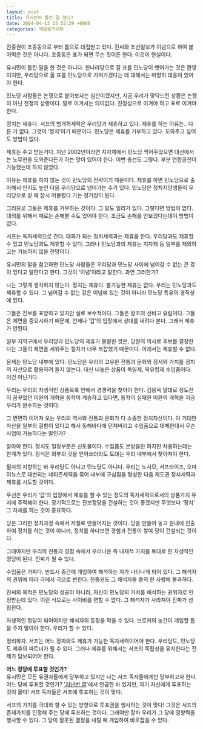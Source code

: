 ```yaml
---
layout: post
title: 유시민이 틀린 말 했나?
date: 2004-04-13 15:52:29 +0900
categories: 깨달음의대화
---
```

진중권이 조중동으로 부터 톱으로 대접받고 있다. 진씨와 조선일보가 이념으로 하여 붙어먹은 것은 아니다. 조중동은 표가 되면 무슨 짓이든 한다. 이것이 현실이다.

유시민이 틀린 말을 한 것은 아니다. 한나라당으로 갈 표를 민노당이 뺏어가는 것은 환영이지만, 우리당으로 올 표를 민노당으로 가져가겠다는 데 대해서는 마땅히 대응이 있어야 한다. 

민노당 사람들은 논쟁으로 붙어보자는 심산이겠지만, 지금 우리가 맞닥드린 상황은 논쟁이 아닌 전쟁의 상황이다. 말로 이겨서는 의미없다. 진정성으로 이겨야 하고 표로 이겨야 한다. 

정치는 제휴다. 서프의 범개혁세력은 우리당과 제휴하고 있다. 제휴를 하는 이유는.. 다른 거 없다. 그것이 ‘정치’이기 때문이다. 민노당은 제휴를 거부하고 있다. 도와주고 싶어도 방법이 없다. 

제휴는 주고 받는거다. 지난 2002년이라면 지자체에서 민노당 찍어주었으면 대선에서는 노무현을 도와준다든가 하는 맛이 있어야 한다. 이번 총선도 그렇다. 부분 연합공천이 가능했는데 하지 않았다. 

이유는 제휴를 하지 않는 것이 민노당의 전략이기 때문이다. 제휴를 하면 민노당으로 출마해서 인지도 높인 다음 우리당으로 넘어가는 수가 있다. 민노당은 정치지망생들이 우리당으로 갈 때 잠시 머물렀다 가는 정거장이 된다. 

그러므로 그들은 제휴를 거부하는 것이다. 그 말도 일리가 있다. 그렇다면 방법이 없다. 대의를 위해서 때로는 손해볼 수도 있어야 한다. 조금도 손해를 안보겠다는데야 방법이 없다. 

서프는 독자세력으로 간다. 대화가 되는 정치세력과는 제휴를 한다. 우리당과도 제휴할 수 있고 민노당과도 제휴할 수 있다. 그러나 민노당과의 제휴는 지자체 등 일부를 제외하고는 가능하지 않을 전망이다. 

유시민의 말을 참고하면 민노당 사람들은 우리당과 민노당 사이에 넘어갈 수 없는 큰 강이 있다고 말한다고 한다. 그것이 ‘이념’이라고 말한다. 과연 그러한가? 

나는 그렇게 생각하지 않는다. 정치는 제휴다. 불가능한 제휴는 없다. 우리는 민노당과도 제휴할 수 있다. 그 넘어갈 수 없는 강은 이념에 있는 것이 아니라 민노당 특유의 경직성에 있다. 

그들은 진보를 표방하고 있지만 실로 보수적이다. 그들은 왕조의 선비고 유림이다. 그들은 체면을 중요시하기 때문에, 언제나 ‘갑’의 입장에서 상대를 내려다 본다. 그래서 제휴가 안된다. 

일부 지역구에서 우리당과 민노당의 제휴가 불발한 것은, 당원의 의사로 후보를 결정한다는 그들의 체면을 세워주는 절차가 너무 복잡했기 때문이다. 이래서는 제휴할 수 없다. 

문제는 민노당 내부에 있다. 민노당은 우리의 고유한 전통과 문화와 정서와 가치를 정치의 자산으로 활용하려 들지 않는다. 대신 내놓은 상품이 독일제, 북유럽제 수입품이다. 이건 아닌거다. 

우리는 우리의 자생적인 상품목록 안에서 경쟁력을 찾아야 한다. 김용옥 말대로 정도전이 꿈꾸었던 미완의 개혁을 동학이 계승하고 있다면, 동학이 실패한 미완의 개혁을 지금 우리가 완수하는 것이다. 

그 면면히 이어져 오는 우리의 역사와 전통과 문화가 다 소중한 정치자산이다. 이 거대한 자산을 일부의 결함이 있다고 해서 동해바다에 던져버리고 수입품으로 대체한대서 무슨 사업이 가능하다는 말인가? 

알아야 한다. 정치도 일정부분은 신토불이다. 수입품도 본받을만 하지만 차용하는데는 한계가 있다. 장식은 외부의 것을 얻어쓰더라도 토대는 우리 내부에서 찾아져야 한다. 

필자의 지향하는 바 우리당도 아니고 민노당도 아니다. 우리는 노사모, 서프라이즈, 오마이뉴스로 대변되는 네티즌세력을 묶어 내부에 구심점을 형성한 다음 제도권 정치세력과 제휴를 시도할 것이다. 

우선은 우리가 ‘갑’의 입장에서 제휴를 할 수 있는 정도의 독자세력으로서의 상품가치 유지에 주력해야 한다. 장기적으로는 진보정당을 건설하는 것이 좋겠지만 무엇보다 ‘정치’ 그 자체를 하는 것이 중요하다. 

당은 그러한 정치과정 속에서 저절로 만들어지는 것이다. 당을 만들어 놓고 원내에 진출하여 정치를 하는 것이 아니라, 정치를 하다보면 경험과 전통이 쌓여 당이 건설되는 것이다. 

그래야지만 우리의 전통과 경험 속에서 우러나온 즉 내재적 가치를 토대로 한 자생적인 정당이 된다. 진짜가 될 수 있다. 

수입품은 가짜다. 반드시 중간에 개입하여 해석하는 자가 나타나게 되어 있다. 그 해석자의 권위에 따라 극에서 극으로 변한다. 진중권도 그 해석자들 중의 한 사람에 불과하다. 

진씨의 목적은 민노당의 성공이 아니라, 자신이 민노당의 가치를 해석하는 권위자로 인정받는데 있다. 이런 식으로는 사이비를 면할 수 없다. 그 해석자가 사라져야 진짜가 성립한다. 

자생적인 정당이 되어야지만 해석자의 등장을 막을 수 있다. 브로커의 농간이 개입할 틈을 주지 말아야 한다. 우리가 할 수 있다. 

정리하자. 서프는 어느 정파와도 제휴가 가능한 독자세력이어야 한다. 우리당도, 민노당도 제휴의 파트너가 될 수 있다. 그러나 제휴를 위해서는 서프의 독립성을 유지한다는 전제가 담보되어야 한다. 

**어느 정당에 투표할 것인가?**  
유시민은 모든 유권자들에게 당부하고 있지만 나는 서프 독자들에게만 당부하고자 한다. 어느 당에 투표할 것인가? <a href="http://www1.seoprise.com/victory/bbs.php?table=nozzang_drkimz&query=view&uid=376&p=1" target="new">'지난번 글</a>'에서 언급한 바 있지만, 자기 자신에게 투표하는 것이 옳다! 서프 독자들은 서프에 투표하는 것이 맞다. 

서프의 가치를 극대화 할 수 있는 방향으로 투표권을 행사하는 것이 맞다! 그것은 서프의 존재가치를 인정해 주는 당에 투표하는 것이다. 그래야만 장차 우리가 그 당에 영향력을 행사할 수 있다. 그 당이 잘못된 결정을 내릴 때 개입하여 바로잡을 수 있다.